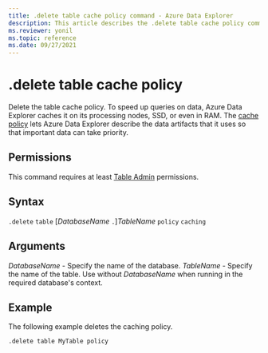 ```yaml
---
title: .delete table cache policy command - Azure Data Explorer
description: This article describes the .delete table cache policy command in Azure Data Explorer.
ms.reviewer: yonil
ms.topic: reference
ms.date: 09/27/2021
---
```

# .delete table cache policy

Delete the table cache policy. To speed up queries on data, Azure Data Explorer caches it on its processing nodes, SSD, or even in RAM. The [cache policy](cachepolicy.md) lets Azure Data Explorer describe the data artifacts that it uses so that important data can take priority. 

## Permissions

This command requires at least [Table Admin](access-control/role-based-access-control.md) permissions.

## Syntax

`.delete` `table` [*DatabaseName* `.`]*TableName* `policy` `caching`

## Arguments

*DatabaseName* - Specify the name of the database.
*TableName* - Specify the name of the table. Use without *DatabaseName* when running in the required database's context.

## Example

The following example deletes the caching policy.

```kusto
.delete table MyTable policy 
```
